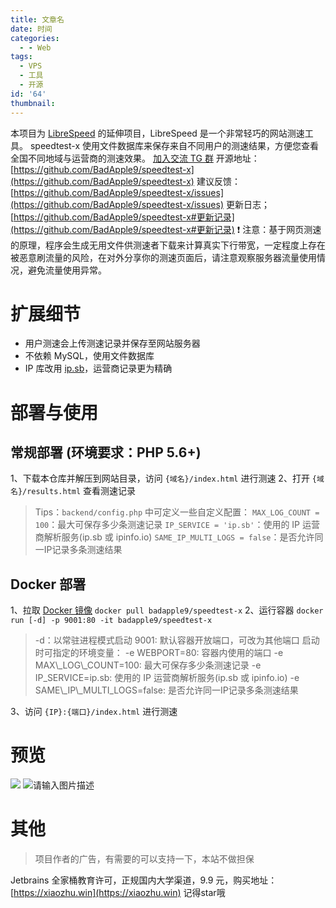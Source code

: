 ```yaml
---
title: 文章名
date: 时间
categories:
  - - Web
tags:
  - VPS
  - 工具
  - 开源
id: '64'
thumbnail:
---
```



本项目为 [LibreSpeed](https://github.com/librespeed/speedtest) 的延伸项目，LibreSpeed 是一个非常轻巧的网站测速工具。 speedtest-x 使用文件数据库来保存来自不同用户的测速结果，方便您查看全国不同地域与运营商的测速效果。 [加入交流 TG 群](https://t.me/xiaozhu5) 开源地址：[https://github.com/BadApple9/speedtest-x](https://github.com/BadApple9/speedtest-x) 建议反馈： [https://github.com/BadApple9/speedtest-x/issues](https://github.com/BadApple9/speedtest-x/issues) 更新日志； [https://github.com/BadApple9/speedtest-x#更新记录](https://github.com/BadApple9/speedtest-x#更新记录) ❗ 注意：基于网页测速的原理，程序会生成无用文件供测速者下载来计算真实下行带宽，一定程度上存在被恶意刷流量的风险，在对外分享你的测速页面后，请注意观察服务器流量使用情况，避免流量使用异常。

# 扩展细节

*   用户测速会上传测速记录并保存至网站服务器
*   不依赖 MySQL，使用文件数据库
*   IP 库改用 [ip.sb](https://ip.sb/)，运营商记录更为精确

# 部署与使用

## 常规部署 (环境要求：PHP 5.6+)

1、下载本仓库并解压到网站目录，访问 `{域名}/index.html` 进行测速 2、打开 `{域名}/results.html` 查看测速记录

> Tips：`backend/config.php` 中可定义一些自定义配置： `MAX_LOG_COUNT = 100`：最大可保存多少条测速记录 `IP_SERVICE = 'ip.sb'`：使用的 IP 运营商解析服务(ip.sb 或 ipinfo.io) `SAME_IP_MULTI_LOGS = false`：是否允许同一IP记录多条测速结果

## Docker 部署

1、拉取 [Docker 镜像](https://hub.docker.com/r/badapple9/speedtest-x) `docker pull badapple9/speedtest-x` 2、运行容器 `docker run [-d] -p 9001:80 -it badapple9/speedtest-x`

> \-d：以常驻进程模式启动 9001: 默认容器开放端口，可改为其他端口 启动时可指定的环境变量： -e WEBPORT=80: 容器内使用的端口 -e MAX\\\_LOG\\\_COUNT=100: 最大可保存多少条测速记录 -e IP\_SERVICE=ip.sb: 使用的 IP 运营商解析服务(ip.sb 或 ipinfo.io) -e SAME\\\_IP\\\_MULTI\_LOGS=false: 是否允许同一IP记录多条测速结果

3、访问 `{IP}:{端口}/index.html` 进行测速

# 预览

![](https://cdn.uzz5.com/imgs/2021/02/28/4h6HRhhn.webp) ![请输入图片描述](https://cdn.uzz5.com/imgs/2021/02/28/fvEg3cXQ.webp "请输入图片描述")

# 其他

> 项目作者的广告，有需要的可以支持一下，本站不做担保

Jetbrains 全家桶教育许可，正规国内大学渠道，9.9 元，购买地址：[https://xiaozhu.win](https://xiaozhu.win) 记得star哦